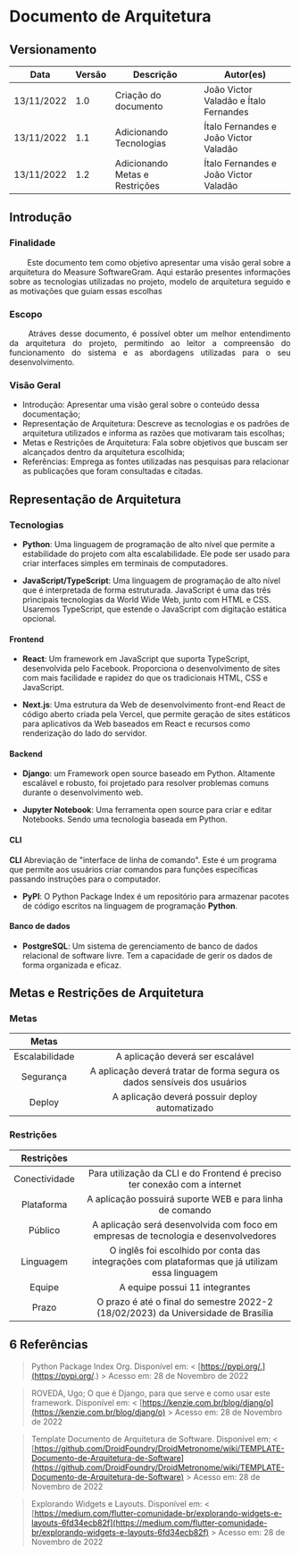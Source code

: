 # Documento de Arquitetura

## Versionamento

| Data | Versão | Descrição | Autor(es) |
|------|------|------|------|
|13/11/2022|1.0|Criação do documento| João Victor Valadão e Ítalo Fernandes |
|13/11/2022|1.1|Adicionando Tecnologias| Ítalo Fernandes e João Victor Valadão |
|13/11/2022|1.2|Adicionando Metas e Restrições| Ítalo Fernandes e João Victor Valadão |



## Introdução

### Finalidade

<p align = "justify"> &emsp;&emsp; Este documento tem como objetivo apresentar uma visão geral sobre a arquitetura do Measure SoftwareGram. Aqui estarão presentes informações sobre as tecnologias utilizadas no projeto, modelo de arquitetura seguido e as motivações que guiam essas escolhas </p>

### Escopo

<p align = "justify"> &emsp;&emsp; Atráves desse documento, é possível obter um melhor entendimento da arquitetura do projeto, permitindo ao leitor a compreensão do funcionamento do sistema e as abordagens utilizadas para o seu desenvolvimento.</p>

### Visão Geral

* Introdução: Apresentar uma visão geral sobre o conteúdo dessa documentação;
* Representação de Arquitetura: Descreve as tecnologias e os padrões de arquitetura utilizados e informa as razões que motivaram tais escolhas;
* Metas e Restrições de Arquitetura: Fala sobre objetivos que buscam ser alcançados dentro da arquitetura escolhida;
* Referências: Emprega as fontes utilizadas nas pesquisas para relacionar as publicações que foram consultadas e citadas.

## Representação de Arquitetura

### Tecnologias

- **Python**: Uma linguagem de programação de alto nível que permite a estabilidade do projeto com alta escalabilidade. Ele pode ser usado para criar interfaces simples em terminais de computadores.

- **JavaScript/TypeScript**: Uma linguagem de programação de alto nível que é interpretada de forma estruturada. JavaScript é uma das três principais tecnologias da World Wide Web, junto com HTML e CSS. Usaremos TypeScript, que estende o JavaScript com digitação estática opcional.

#### Frontend

- **React**: Um framework em JavaScript que suporta TypeScript, desenvolvida pelo Facebook. Proporciona o desenvolvimento de sites com mais facilidade e rapidez do que os tradicionais HTML, CSS e JavaScript.

- **Next.js**: Uma estrutura da Web de desenvolvimento front-end React de código aberto criada pela Vercel, que permite geração de sites estáticos para aplicativos da Web baseados em React e recursos como renderização do lado do servidor.

#### Backend

- **Django**: um Framework open source baseado em Python. Altamente escalável e robusto, foi projetado para resolver problemas comuns durante o desenvolvimento web.

- **Jupyter Notebook**: Uma ferramenta open source para criar e editar Notebooks. Sendo uma tecnologia baseada em Python.

#### CLI

**CLI** Abreviação de "interface de linha de comando". Este é um programa que permite aos usuários criar comandos para funções específicas passando instruções para o computador.

- **PyPI**: O Python Package Index é um repositório para armazenar pacotes de código escritos na linguagem de programação **Python**.

#### Banco de dados

- **PostgreSQL**: Um sistema de gerenciamento de banco de dados relacional de software livre. Tem a capacidade de gerir os dados de forma organizada e eficaz.


## Metas e Restrições de Arquitetura

### Metas

|     Metas      |                                                                           |
| :------------: | :-----------------------------------------------------------------------: |
| Escalabilidade | A aplicação deverá ser escalável                                          |
|   Segurança    | A aplicação deverá tratar de forma segura os dados sensíveis dos usuários |
|     Deploy     | A aplicação deverá possuir deploy automatizado                            |

### Restrições

| Restrições    |                                                                                                                  |
| :-----------: | :--------------------------------------------------------------------------------------------------------------: |
| Conectividade | Para utilização da CLI e do Frontend é preciso ter conexão com a internet                                        |
|  Plataforma   | A aplicação possuirá suporte WEB e para linha de comando                                                         |
|    Público    | A aplicação será desenvolvida com foco em empresas de tecnologia e desenvolvedores                               |
|   Linguagem   | O inglês foi escolhido por conta das integrações com plataformas que já utilizam essa linguagem                  |
|    Equipe     | A equipe possui 11 integrantes                                                                                   |
|     Prazo     | O prazo é até o final do semestre 2022-2 (18/02/2023) da Universidade de Brasília                                |

## 6 <a name="6">Referências</a>

> Python Package Index Org. Disponível em: < [https://pypi.org/.](https://pypi.org/.) > Acesso em: 28 de Novembro de 2022

> ROVEDA, Ugo; O que é Django, para que serve e como usar este framework. Disponível em: < [https://kenzie.com.br/blog/djang/o](https://kenzie.com.br/blog/djang/o) > Acesso em: 28 de Novembro de 2022

> Template Documento de Arquitetura de Software. Disponível em: < [https://github.com/DroidFoundry/DroidMetronome/wiki/TEMPLATE-Documento-de-Arquitetura-de-Software](https://github.com/DroidFoundry/DroidMetronome/wiki/TEMPLATE-Documento-de-Arquitetura-de-Software) > Acesso em: 28 de Novembro de 2022

> Explorando Widgets e Layouts. Disponível em: < [https://medium.com/flutter-comunidade-br/explorando-widgets-e-layouts-6fd34ecb82f](https://medium.com/flutter-comunidade-br/explorando-widgets-e-layouts-6fd34ecb82f) > Acesso em: 28 de Novembro de 2022
